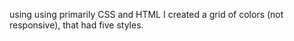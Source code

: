 using using primarily CSS and HTML I created a grid of colors (not responsive), that had five styles.